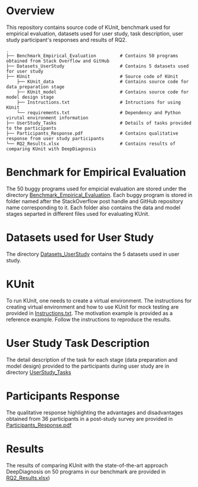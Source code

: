 
# Overview
This repository contains source code of KUnit, benchmark used for empirical evaluation, datasets used for user study, task description, user study participant's responses and results of RQ2.

```
.
├── Benchmark_Empirical_Evaluation         # Contains 50 programs obtained from Stack Overflow and GitHub
├── Datasets_UserStudy                     # Contains 5 datasets used for user study
├── KUnit                                  # Source code of KUnit
    ├── KUnit_data                         # Contains source code for data preparation stage
    ├── KUnit_model                        # Contains source code for model design stage
    ├── Instructions.txt                   # Intructions for using KUnit 
    └── requirements.txt                   # Dependency and Python virutal environment information
├── UserStudy_Tasks                        # Details of tasks provided to the participants
├── Participants_Response.pdf              # Contains qualitative response from user study participants
└── RQ2_Results.xlsx                       # Contains results of comparing KUnit with DeepDiagnosis
```
# Benchmark for Empirical Evaluation
The 50 buggy programs used for empicial evaluation are stored under the directory [Benchmark_Empirical_Evaluation](Benchmark_Empirical_Evaluation). Each buggy program is stored in folder named after the StackOverflow post handle and GitHub repository name corresponding to it. Each folder also contains the data and model stages separted in different files used for evaluating KUnit.

# Datasets used for User Study
The directory [Datasets_UserStudy](Datasets_UserStudy) contains the 5 datasets used in user study.

# KUnit
To run KUnit, one needs to create a virtual environment. The instructions for creating virtual environment and how to use KUnit for mock testing are provided in [Instructions.txt](KUnit/Instructions.txt). The motivation example is provided as a reference example. Follow the instructions to reproduce the results.


# User Study Task Description
The detail description of the task for each stage (data preparation and model design) provided to the participants during user study are in directory [UserStudy_Tasks](UserStudy_Tasks)

# Participants Response
The qualitative response highlighting the advantages and disadvantages obtained from 36 participants in a post-study survey are provided in [Participants_Response.pdf](Participants_Response.pdf)

# Results
The results of comparing KUnit with the state-of-the-art approach DeepDiagnosis on 50 programs in our benchmark are provided in [RQ2_Results.xlsx](RQ2_Results.xlsx))
